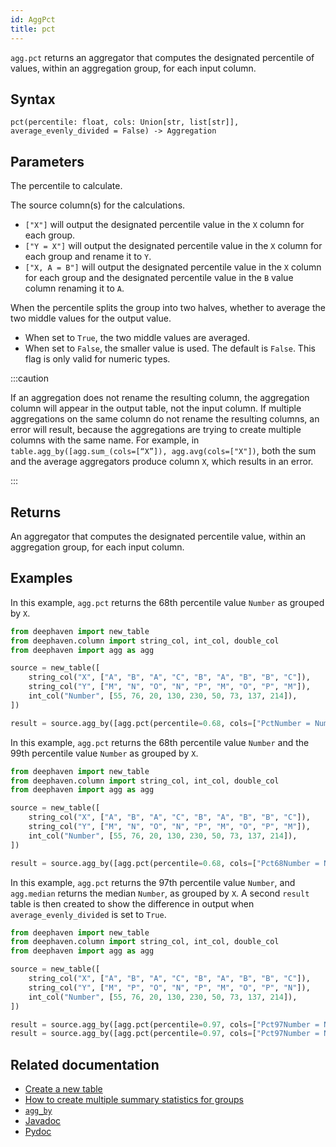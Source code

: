 ```yaml
---
id: AggPct
title: pct
---
```


`agg.pct` returns an aggregator that computes the designated percentile of values, within an aggregation group, for each input column.

## Syntax

```
pct(percentile: float, cols: Union[str, list[str]], average_evenly_divided = False) -> Aggregation
```

## Parameters

<ParamTable>
<Param name="percentile" type="float">

The percentile to calculate.

</Param>
<Param name="cols" type="Union[str, list[str]]">

The source column(s) for the calculations.

- `["X"]` will output the designated percentile value in the `X` column for each group.
- `["Y = X"]` will output the designated percentile value in the `X` column for each group and rename it to `Y`.
- `["X, A = B"]` will output the designated percentile value in the `X` column for each group and the designated percentile value in the `B` value column renaming it to `A`.

</Param>
<Param name="average_evenly_divided" type="bool">

When the percentile splits the group into two halves, whether to average the two middle values for the output value.

- When set to `True`, the two middle values are averaged.
- When set to `False`, the smaller value is used. The default is `False`.
  This flag is only valid for numeric types.

</Param>
</ParamTable>

:::caution

If an aggregation does not rename the resulting column, the aggregation column will appear in the output table, not the input column. If multiple aggregations on the same column do not rename the resulting columns, an error will result, because the aggregations are trying to create multiple columns with the same name. For example, in `table.agg_by([agg.sum_(cols=[“X”]), agg.avg(cols=["X"])`, both the sum and the average aggregators produce column `X`, which results in an error.

:::

## Returns

An aggregator that computes the designated percentile value, within an aggregation group, for each input column.

## Examples

In this example, `agg.pct` returns the 68th percentile value `Number` as grouped by `X`.

```python order=source,result
from deephaven import new_table
from deephaven.column import string_col, int_col, double_col
from deephaven import agg as agg

source = new_table([
    string_col("X", ["A", "B", "A", "C", "B", "A", "B", "B", "C"]),
    string_col("Y", ["M", "N", "O", "N", "P", "M", "O", "P", "M"]),
    int_col("Number", [55, 76, 20, 130, 230, 50, 73, 137, 214]),
])

result = source.agg_by([agg.pct(percentile=0.68, cols=["PctNumber = Number"])], by=["X"])
```

In this example, `agg.pct` returns the 68th percentile value `Number` and the 99th percentile value `Number` as grouped by `X`.

```python order=source,result
from deephaven import new_table
from deephaven.column import string_col, int_col, double_col
from deephaven import agg as agg

source = new_table([
    string_col("X", ["A", "B", "A", "C", "B", "A", "B", "B", "C"]),
    string_col("Y", ["M", "N", "O", "N", "P", "M", "O", "P", "M"]),
    int_col("Number", [55, 76, 20, 130, 230, 50, 73, 137, 214]),
])

result = source.agg_by([agg.pct(percentile=0.68, cols=["Pct68Number = Number"]),agg.pct(percentile=0.99, cols=["Pct99Number = Number"])], by=["X"])
```

In this example, `agg.pct` returns the 97th percentile value `Number`, and `agg.median` returns the median `Number`, as grouped by `X`. A second `result` table is then created to show the difference in output when `average_evenly_divided` is set to `True`.

```python order=source,result
from deephaven import new_table
from deephaven.column import string_col, int_col, double_col
from deephaven import agg as agg

source = new_table([
    string_col("X", ["A", "B", "A", "C", "B", "A", "B", "B", "C"]),
    string_col("Y", ["M", "P", "O", "N", "P", "M", "O", "P", "N"]),
    int_col("Number", [55, 76, 20, 130, 230, 50, 73, 137, 214]),
])

result = source.agg_by([agg.pct(percentile=0.97, cols=["Pct97Number = Number"]),agg.median(cols=["MedNumber = Number"])], by=["X"])
result = source.agg_by([agg.pct(percentile=0.97, cols=["Pct97Number = Number"], average_evenly_divided=True),agg.median(cols=["MedNumber = Number"])], by=["X"])

```

## Related documentation

- [Create a new table](../../../how-to-guides/new-table.md)
- [How to create multiple summary statistics for groups](../../../how-to-guides/combined-aggregations.md)
- [`agg_by`](./aggBy.md)
- [Javadoc](<https://deephaven.io/core/javadoc/io/deephaven/api/agg/Aggregation.html#AggPct(double,java.lang.String...)>)
- [Pydoc](https://deephaven.io/core/pydoc/code/deephaven.agg.html?highlight=pct#deephaven.agg.pct)
